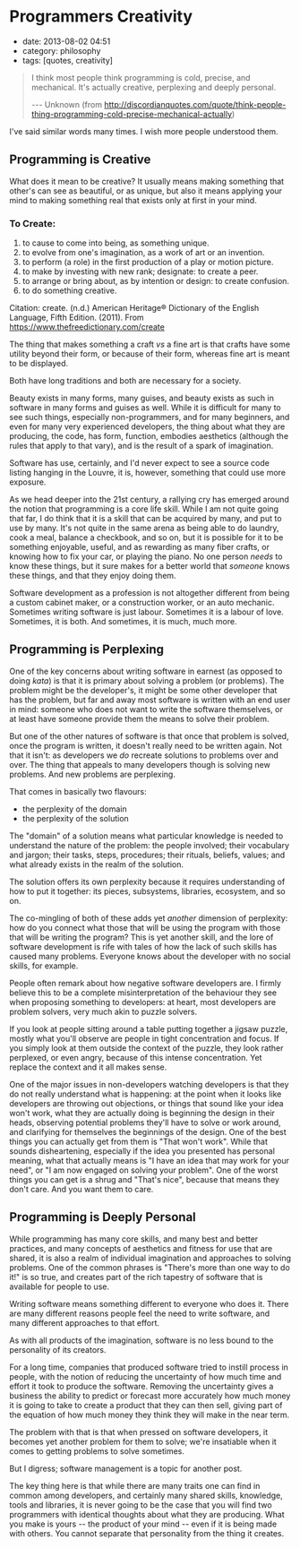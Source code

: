 Programmers Creativity
======================

-   date: 2013-08-02 04:51
-   category: philosophy
-   tags: \[quotes, creativity\]

> I think most people think programming is cold, precise, and mechanical. It\'s actually creative, perplexing and deeply personal.
>
> --- Unknown (from <http://discordianquotes.com/quote/think-people-thing-programming-cold-precise-mechanical-actually>)

I\'ve said similar words many times. I wish more people understood them.

Programming is Creative
-----------------------

What does it mean to be creative? It usually means making something that other\'s can see as beautiful, or as unique, but also it means applying your mind to making something real that exists only at first in your mind.

### To Create:

1.  to cause to come into being, as something unique.
2.  to evolve from one\'s imagination, as a work of art or an invention.
3.  to perform (a role) in the first production of a play or motion picture.
4.  to make by investing with new rank; designate: to create a peer.
5.  to arrange or bring about, as by intention or design: to create confusion.
6.  to do something creative.

Citation: create. (n.d.) American Heritage® Dictionary of the English Language, Fifth Edition. (2011). From <https://www.thefreedictionary.com/create>

The thing that makes something a craft *vs* a fine art is that crafts have some utility beyond their form, or because of their form, whereas fine art is meant to be displayed.

Both have long traditions and both are necessary for a society.

Beauty exists in many forms, many guises, and beauty exists as such in software in many forms and guises as well. While it is difficult for many to see such things, especially non-programmers, and for many beginners, and even for many very experienced developers, the thing about what they are producing, the code, has form, function, embodies aesthetics (although the rules that apply to that vary), and is the result of a spark of imagination.

Software has use, certainly, and I\'d never expect to see a source code listing hanging in the Louvre, it is, however, something that could use more exposure.

As we head deeper into the 21st century, a rallying cry has emerged around the notion that programming is a core life skill. While I am not quite going that far, I do think that it is a skill that can be acquired by many, and put to use by many. It\'s not quite in the same arena as being able to do laundry, cook a meal, balance a checkbook, and so on, but it is possible for it to be something enjoyable, useful, and as rewarding as many fiber crafts, or knowing how to fix your car, or playing the piano. No one person *needs* to know these things, but it sure makes for a better world that *someone* knows these things, and that they enjoy doing them.

Software development as a profession is not altogether different from being a custom cabinet maker, or a construction worker, or an auto mechanic. Sometimes writing software is just labour. Sometimes it is a labour of love. Sometimes, it is both. And sometimes, it is much, much more.

Programming is Perplexing
-------------------------

One of the key concerns about writing software in earnest (as opposed to doing *kata*) is that it is primary about solving a problem (or problems). The problem might be the developer\'s, it might be some other developer that has the problem, but far and away most software is written with an end user in mind: someone who does not want to write the software themselves, or at least have someone provide them the means to solve their problem.

But one of the other natures of software is that once that problem is solved, once the program is written, it doesn\'t really need to be written again. Not that it isn\'t: as developers we *do* recreate solutions to problems over and over. The thing that appeals to many developers though is solving new problems. And new problems are perplexing.

That comes in basically two flavours:

-   the perplexity of the domain
-   the perplexity of the solution

The \"domain\" of a solution means what particular knowledge is needed to understand the nature of the problem: the people involved; their vocabulary and jargon; their tasks, steps, procedures; their rituals, beliefs, values; and what already exists in the realm of the solution.

The solution offers its own perplexity because it requires understanding of how to put it together: its pieces, subsystems, libraries, ecosystem, and so on.

The co-mingling of both of these adds yet *another* dimension of perplexity: how do you connect what those that will be using the program with those that will be writing the program? This is yet another skill, and the lore of software development is rife with tales of how the lack of such skills has caused many problems. Everyone knows about the developer with no social skills, for example.

People often remark about how negative software developers are. I firmly believe this to be a complete misinterpretation of the behaviour they see when proposing something to developers: at heart, most developers are problem solvers, very much akin to puzzle solvers.

If you look at people sitting around a table putting together a jigsaw puzzle, mostly what you\'ll observe are people in tight concentration and focus. If you simply look at them outside the context of the puzzle, they look rather perplexed, or even angry, because of this intense concentration. Yet replace the context and it all makes sense.

One of the major issues in non-developers watching developers is that they do not really understand what is happening: at the point when it looks like developers are throwing out objections, or things that sound like your idea won\'t work, what they are actually doing is beginning the design in their heads, observing potential problems they\'ll have to solve or work around, and clarifying for themselves the beginnings of the design. One of the best things you can actually get from them is \"That won\'t work\". While that sounds disheartening, especially if the idea you presented has personal meaning, what that actually means is \"I have an idea that may work for your need\", or \"I am now engaged on solving your problem\". One of the worst things you can get is a shrug and \"That\'s nice\", because that means they don\'t care. And you want them to care.

Programming is Deeply Personal
------------------------------

While programming has many core skills, and many best and better practices, and many concepts of aesthetics and fitness for use that are shared, it is also a realm of individual imagination and approaches to solving problems. One of the common phrases is \"There\'s more than one way to do it!\" is so true, and creates part of the rich tapestry of software that is available for people to use.

Writing software means something different to everyone who does it. There are many different reasons people feel the need to write software, and many different approaches to that effort.

As with all products of the imagination, software is no less bound to the personality of its creators.

For a long time, companies that produced software tried to instill process in people, with the notion of reducing the uncertainty of how much time and effort it took to produce the software. Removing the uncertainty gives a business the ability to predict or forecast more accurately how much money it is going to take to create a product that they can then sell, giving part of the equation of how much money they think they will make in the near term.

The problem with that is that when pressed on software developers, it becomes yet another problem for them to solve; we\'re insatiable when it comes to getting problems to solve sometimes.

But I digress; software management is a topic for another post.

The key thing here is that while there are many traits one can find in common among developers, and certainly many shared skills, knowledge, tools and libraries, it is never going to be the case that you will find two programmers with identical thoughts about what they are producing. What you make is yours -- the product of your mind -- even if it is being made with others. You cannot separate that personality from the thing it creates.
